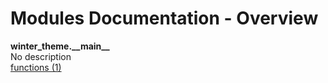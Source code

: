 # Modules Documentation - Overview

**winter\_theme.\_\_main\_\_**
<br>
No description
<br>
[functions (1)](https://github.com/pyrustic/winter-theme/blob/master/docs/modules/content/winter_theme.__main__/functions.md)
